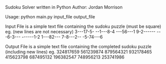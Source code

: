 Sudoku Solver written in Python
Author: Jordan Morrison

Usage: python main.py input_file output_file

Input File is a simple text file containing the sudoku puzzle (must be square) eg. (new lines are not necessary)
3---17-5-
--1---8-4
---56---1
9-2------
---6-3---
------1-2
1---82---
7-8---2--
-5-74---6

Output File is a simple text file containing the completed sudoku puzzle (including new lines) eg.
324817659
561239874
879564321
932178465
415623798
687495132
196382547
748956213
253741986